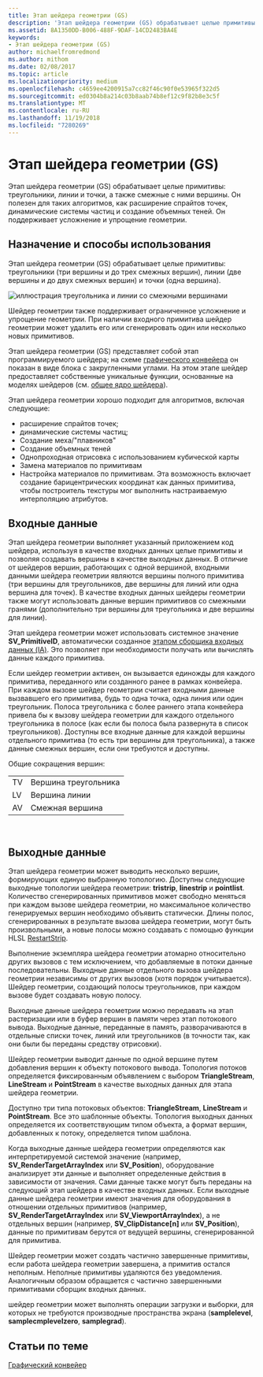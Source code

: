```yaml
---
title: Этап шейдера геометрии (GS)
description: 'Этап шейдера геометрии (GS) обрабатывает целые примитивы: треугольники, линии и точки, а также смежные с ними вершины.'
ms.assetid: 8A1350DD-B006-488F-9DAF-14CD2483BA4E
keywords:
- Этап шейдера геометрии (GS)
author: michaelfromredmond
ms.author: mithom
ms.date: 02/08/2017
ms.topic: article
ms.localizationpriority: medium
ms.openlocfilehash: c4659ee4200915a7cc82f46c90f0e53965f322d5
ms.sourcegitcommit: ed0304b8a214c03b8aab74b8ef12c9f82b8e3c5f
ms.translationtype: MT
ms.contentlocale: ru-RU
ms.lasthandoff: 11/19/2018
ms.locfileid: "7280269"
---
```

# <a name="geometry-shader-gs-stage"></a>Этап шейдера геометрии (GS)


Этап шейдера геометрии (GS) обрабатывает целые примитивы: треугольники, линии и точки, а также смежные с ними вершины. Он полезен для таких алгоритмов, как расширение спрайтов точек, динамические системы частиц и создание объемных теней. Он поддерживает усложнение и упрощение геометрии.

## <a name="span-idpurposeandusesspanspan-idpurposeandusesspanspan-idpurposeandusesspanpurpose-and-uses"></a><span id="Purpose_and_uses"></span><span id="purpose_and_uses"></span><span id="PURPOSE_AND_USES"></span>Назначение и способы использования


Этап шейдера геометрии (GS) обрабатывает целые примитивы: треугольники (три вершины и до трех смежных вершин), линии (две вершины и до двух смежных вершин) и точки (одна вершина).

![иллюстрация треугольника и линии со смежными вершинами](images/d3d10-gs.png)

Шейдер геометрии также поддерживает ограниченное усложнение и упрощение геометрии. При наличии входного примитива шейдер геометрии может удалить его или сгенерировать один или несколько новых примитивов.

Этап шейдера геометрии (GS) представляет собой этап программируемого шейдера; на схеме [графического конвейера](graphics-pipeline.md) он показан в виде блока с закругленными углами. На этом этапе шейдер предоставляет собственные уникальные функции, основанные на моделях шейдеров (см. [общее ядро шейдера](https://msdn.microsoft.com/library/windows/desktop/bb509580)).

Этап шейдера геометрии хорошо подходит для алгоритмов, включая следующие:

-   расширение спрайтов точек;
-   динамические системы частиц;
-   Создание меха/"плавников"
-   Создание объемных теней
-   Однопроходная отрисовка с использованием кубической карты
-   Замена материалов по примитивам
-   Настройка материалов по примитивам. Эта возможность включает создание барицентрических координат как данных примитива, чтобы построитель текстуры мог выполнить настраиваемую интерполяцию атрибутов.

## <a name="span-idinputspanspan-idinputspanspan-idinputspaninput"></a><span id="Input"></span><span id="input"></span><span id="INPUT"></span>Входные данные


Этап шейдера геометрии выполняет указанный приложением код шейдера, используя в качестве входных данных целые примитивы и позволяя создавать вершины в качестве выходных данных. В отличие от шейдеров вершин, работающих с одной вершиной, входными данными шейдера геометрии являются вершины полного примитива (три вершины для треугольников, две вершины для линий или одна вершина для точек). В качестве входных данных шейдеры геометрии также могут использовать данные вершин примитивов со смежными гранями (дополнительно три вершины для треугольника и две вершины для линии).

Этап шейдера геометрии может использовать системное значение **SV\_PrimitiveID**, автоматически созданное [этапом сборщика входных данных (IA)](input-assembler-stage--ia-.md). Это позволяет при необходимости получать или вычислять данные каждого примитива.

Если шейдер геометрии активен, он вызывается единожды для каждого примитива, переданного или созданного ранее в рамках конвейера. При каждом вызове шейдер геометрии считает входными данные вызвавшего его примитива, будь то одна точка, одна линия или один треугольник. Полоса треугольника с более раннего этапа конвейера привела бы к вызову шейдера геометрии для каждого отдельного треугольника в полосе (как если бы полоса была развернута в список треугольников). Доступны все входные данные для каждой вершины отдельного примитива (то есть три вершины для треугольника), а также данные смежных вершин, если они требуются и доступны.

Общие сокращения вершин:

|     |                 |
|-----|-----------------|
| TV  | Вершина треугольника |
| LV  | Вершина линии     |
| AV  | Смежная вершина |

 

## <a name="span-idoutputspanspan-idoutputspanspan-idoutputspanoutput"></a><span id="Output"></span><span id="output"></span><span id="OUTPUT"></span>Выходные данные


Этап шейдера геометрии может выводить несколько вершин, формирующих единую выбранную топологию. Доступны следующие выходные топологии шейдера геометрии: **tristrip**, **linestrip** и **pointlist**. Количество сгенерированных примитивов может свободно меняться при каждом вызове шейдера геометрии, но максимальное количество генерируемых вершин необходимо объявить статически. Длины полос, сгенерированных в результате вызова шейдера геометрии, могут быть произвольными, а новые полосы можно создавать с помощью функции HLSL [RestartStrip](https://msdn.microsoft.com/library/windows/desktop/bb509660).

Выполнение экземпляра шейдера геометрии атомарно относительно других вызовов с тем исключением, что добавляемые в потоки данные последовательны. Выходные данные отдельного вызова шейдера геометрии независимы от других вызовов (хотя порядок учитывается). Шейдер геометрии, создающий полосы треугольников, при каждом вызове будет создавать новую полосу.

Выходные данные шейдера геометрии можно передавать на этап растеризации или в буфер вершин в памяти через этап потокового вывода. Выходные данные, переданные в память, разворачиваются в отдельные списки точек, линий или треугольников (в точности так, как они были бы переданы средству отрисовки).

Шейдер геометрии выводит данные по одной вершине путем добавления вершин к объекту потокового вывода. Топология потоков определяется фиксированным объявлением с выбором **TriangleStream**, **LineStream** и **PointStream** в качестве выходных данных для этапа шейдера геометрии.

Доступно три типа потоковых объектов: **TriangleStream**, **LineStream** и **PointStream**. Все это шаблонные объекты. Топология выходных данных определяется их соответствующим типом объекта, а формат вершин, добавленных к потоку, определяется типом шаблона.

Когда выходные данные шейдера геометрии определяются как интерпретируемой системой значение (например, **SV\_RenderTargetArrayIndex** или **SV\_Position**), оборудование анализирует эти данные и выполняет определенные действия в зависимости от значения. Сами данные также могут быть переданы на следующий этап шейдера в качестве входных данных. Если выходные данные шейдера геометрии имеют значения для оборудования в отношении отдельных примитивов (например, **SV\_RenderTargetArrayIndex** или **SV\_ViewportArrayIndex**), а не отдельных вершин (например, **SV\_ClipDistance\[n\]** или **SV\_Position**), данные по примитивам берутся от ведущей вершины, сгенерированной для примитива.

Шейдер геометрии может создать частично завершенные примитивы, если работа шейдера геометрии завершена, а примитив остался неполным. Неполные примитивы удаляются без уведомления. Аналогичным образом обращается с частично завершенными примитивами сборщик входных данных.

шейдер геометрии может выполнять операции загрузки и выборки, для которых не требуются производные пространства экрана (**samplelevel**, **samplecmplevelzero**, **samplegrad**).

## <a name="span-idrelated-topicsspanrelated-topics"></a><span id="related-topics"></span>Статьи по теме


[Графический конвейер](graphics-pipeline.md)

 

 




